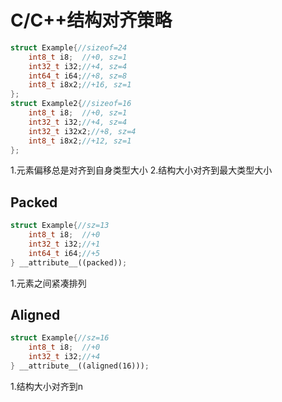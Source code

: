 # C/C++结构对齐策略

```cpp
struct Example{//sizeof=24
    int8_t i8;  //+0, sz=1
    int32_t i32;//+4, sz=4
    int64_t i64;//+8, sz=8
    int8_t i8x2;//+16, sz=1
};
struct Example2{//sizeof=16
    int8_t i8;  //+0, sz=1
    int32_t i32;//+4, sz=4
    int32_t i32x2;//+8, sz=4
    int8_t i8x2;//+12, sz=1
};
```

1.元素偏移总是对齐到自身类型大小
2.结构大小对齐到最大类型大小

## Packed

```cpp
struct Example{//sz=13
    int8_t i8;  //+0
    int32_t i32;//+1
    int64_t i64;//+5
} __attribute__((packed));
```

1.元素之间紧凑排列

## Aligned

```cpp
struct Example{//sz=16
    int8_t i8;  //+0
    int32_t i32;//+4
} __attribute__((aligned(16)));
```

1.结构大小对齐到n

